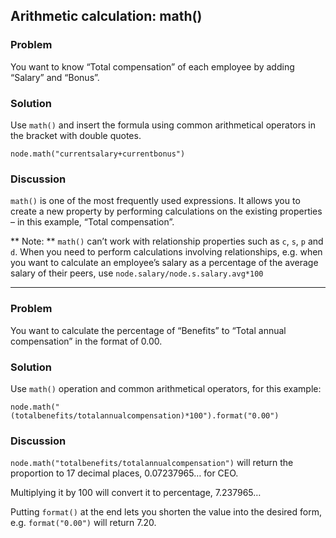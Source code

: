 ## Arithmetic calculation: math()

### Problem
You want to know “Total compensation” of each employee by adding “Salary” and “Bonus”.


### Solution
Use `math()` and insert the formula using common arithmetical operators in the bracket with double quotes.

```
node.math("currentsalary+currentbonus")

```

### Discussion

```math()``` is one of the most frequently used expressions. It allows you to create a new property by performing calculations on the existing properties – in this example, “Total compensation”.

** Note: ** ```math()``` can’t work with relationship properties such as `c`, `s`, `p` and `d`. When you need to perform calculations involving relationships, e.g. when you want to calculate an employee’s salary as a percentage of the average salary of  their peers, use 
`node.salary/node.s.salary.avg*100`

---
### Problem
You want to calculate the percentage of “Benefits” to “Total annual compensation” in the format of 0.00.

### Solution
Use `math()` operation and common arithmetical operators, for this example: 

```
node.math("(totalbenefits/totalannualcompensation)*100").format("0.00")
```

### Discussion
`node.math("totalbenefits/totalannualcompensation")` will return the proportion to 17 decimal places, 0.07237965… for CEO.

Multiplying it by 100 will convert it to percentage, 7.237965… 

Putting `format()` at the end lets you shorten the value into the desired form, e.g. `format("0.00")` will return 7.20.
